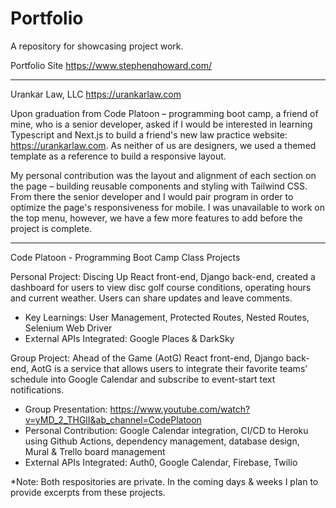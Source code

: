 # Portfolio
A repository for showcasing project work.

Portfolio Site
https://www.stephenqhoward.com/

---

Urankar Law, LLC
https://urankarlaw.com

Upon graduation from Code Platoon – programming boot camp, a friend of mine, who is a senior developer, asked if I would be interested in learning Typescript and Next.js to build a friend's new law practice website: https://urankarlaw.com. As neither of us are designers, we used a themed template as a reference to build a responsive layout.

My personal contribution was the layout and alignment of each section on the page – building reusable components and styling with Tailwind CSS. From there the senior developer and I would pair program in order to optimize the page's responsiveness for mobile. I was unavailable to work on the top menu, however, we have a few more features to add before the project is complete.

---

Code Platoon - Programming Boot Camp
Class Projects

Personal Project: Discing Up
React front-end, Django back-end, created a dashboard for users to view disc golf course conditions, operating hours and current weather. Users can share updates and leave comments.

* Key Learnings: User Management, Protected Routes, Nested Routes, Selenium Web Driver
* External APIs Integrated: Google Places & DarkSky

Group Project: Ahead of the Game (AotG)
React front-end, Django back-end, AotG is a service that allows users to integrate their favorite teams’ schedule into Google Calendar and subscribe to event-start text notifications.

* Group Presentation: https://www.youtube.com/watch?v=yMD_2_THGlI&ab_channel=CodePlatoon
* Personal Contribution: Google Calendar integration, CI/CD to Heroku using Github Actions, dependency management, database design, Mural & Trello board management
* External APIs Integrated: Auth0, Google Calendar, Firebase, Twilio

*Note: Both respositories are private. In the coming days & weeks I plan to provide excerpts from these projects.
